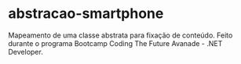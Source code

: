 # abstracao-smartphone
Mapeamento de uma classe abstrata para fixação de conteúdo. Feito durante o programa Bootcamp Coding The Future Avanade - .NET Developer.
